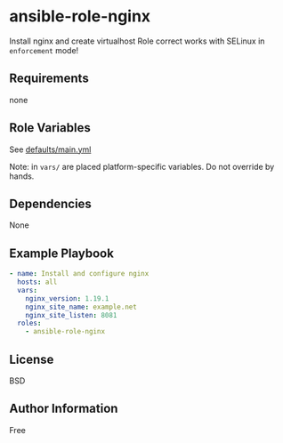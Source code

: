 ansible-role-nginx
=========

Install nginx and create virtualhost
Role correct works with SELinux in `enforcement` mode!

Requirements
------------

none

Role Variables
--------------

See [defaults/main.yml](./defaults/main.yml)

Note: in `vars/` are placed platform-specific variables. Do not override by hands.

Dependencies
------------

None

Example Playbook
----------------

```yaml
- name: Install and configure nginx
  hosts: all
  vars:
    nginx_version: 1.19.1
    nginx_site_name: example.net
    nginx_site_listen: 8081
  roles:
    - ansible-role-nginx
```

License
-------

BSD

Author Information
------------------

Free
